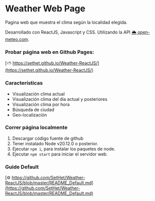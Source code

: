 # Weather Web Page

Pagina web que muestra el clima según la localidad elegida.

Desarrollado con ReactJS, Javascript y CSS. Utilizando la API [🌦️ open-meteo.com](https://open-meteo.com/).

### Probar página web en Github Pages:

[⛅ https://sethet.github.io/Weather-ReactJS/](https://sethet.github.io/Weather-ReactJS/)

### Características

- Visualización clima actual
- Visualización clima del dia actual y posteriores
- Visualización clima por hora
- Búsqueda de ciudad
- Geo-localización

### Correr página localmente

1. Descargar código fuente de github
2. Tener instalado Node v20.12.0 o posterior.
3. Ejecutar `npm i`, para instalar los paquetes de node.
4. Ejecutar `npm start` para iniciar el servidor web.

### Guide Default

[⚙️ https://github.com/SetHet/Weather-ReactJS/blob/master/README_Default.md](https://github.com/SetHet/Weather-ReactJS/blob/master/README_Default.md)
